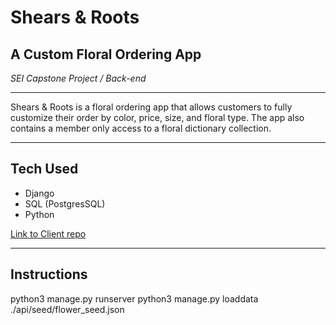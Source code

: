 # Shears & Roots
## A Custom Floral Ordering App ##
*SEI Capstone Project / Back-end*
___
Shears & Roots is a floral ordering app that allows customers to fully customize their order by color, price, size, and floral type. The app also contains a member only access to a floral dictionary collection.
___
## Tech Used
- Django
- SQL (PostgresSQL)
- Python

[Link to Client repo](https://github.com/katherine-kania/project-4)
___

## Instructions
python3 manage.py runserver
python3 manage.py loaddata ./api/seed/flower_seed.json